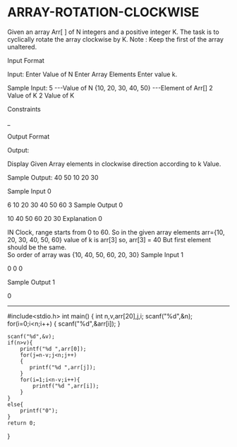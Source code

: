 # ARRAY-ROTATION-CLOCKWISE
Given an array Arr[ ] of N integers and a positive integer K. The task is to cyclically rotate the array clockwise by K. Note : Keep the first of the array unaltered.

Input Format

Input: Enter Value of N Enter Array Elements Enter value k.

Sample Input: 5 ---Value of N {10, 20, 30, 40, 50} ---Element of Arr[] 2 Value of K 2 Value of K

Constraints

_

Output Format

Output:

Display Given Array elements in clockwise direction according to k Value.

Sample Output: 40 50 10 20 30

Sample Input 0

6
10 20 30 40 50 60
3
Sample Output 0

10 40 50 60 20 30
Explanation 0

IN Clock, range starts from 0 to 60.
So in the given array elements arr={10, 20, 30, 40, 50, 60}
value of k is arr[3]
so, arr[3] = 40
But first element should be the same.  
So order of array was {10, 40, 50, 60, 20, 30}
Sample Input 1

0
0
0

Sample Output 1

0
___________________________________________________________________________________________________________________________________________________________________________________________
#include<stdio.h>
int main() 
{
    int n,v,arr[20],j,i;
    scanf("%d",&n);
    for(i=0;i<n;i++)
    {
        scanf("%d",&arr[i]);
    }
    
    scanf("%d",&v);
    if(n>v){
        printf("%d ",arr[0]);
        for(j=n-v;j<n;j++)
        {
           printf("%d ",arr[j]);
        }
        for(i=1;i<n-v;i++){
            printf("%d ",arr[i]);
        }
    }
    else{
        printf("0");
    }
    return 0;
}
